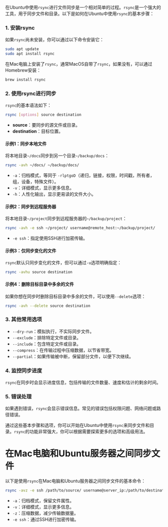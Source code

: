 在Ubuntu中使用`rsync`进行文件同步是一个相对简单的过程。`rsync`是一个强大的工具，用于同步文件和目录。以下是如何在Ubuntu中使用`rsync`的基本步骤：

### 1. 安装rsync

如果`rsync`尚未安装，你可以通过以下命令安装它：

```bash
sudo apt update
sudo apt install rsync
```

在Mac电脑上安装了`rsync`，通常MacOS自带了`rsync`，如果没有，可以通过Homebrew安装：
```bash
brew install rsync
```
### 2. 使用rsync进行同步

`rsync`的基本语法如下：

```bash
rsync [options] source destination
```

- **source**：要同步的源文件或目录。
- **destination**：目标位置。

#### 示例1：同步本地文件

将本地目录`~/docs`同步到另一个目录`~/backup/docs`：

```bash
rsync -avh ~/docs/ ~/backup/docs/
```

- `-a`：归档模式，等同于 `-rlptgoD`（递归，链接，权限，时间戳，所有者，组，设备，特殊文件）。
- `-v`：详细模式，显示更多信息。
- `-h`：人性化输出，显示更易读的文件大小。

#### 示例2：同步到远程服务器

将本地目录`~/project`同步到远程服务器的`~/backup/project`：

```bash
rsync -avh -e ssh ~/project/ username@remote_host:~/backup/project/
```

- `-e ssh`：指定使用SSH进行加密传输。

#### 示例3：仅同步变化的文件

`rsync`默认只同步变化的文件，但可以通过`-u`选项明确指定：

```bash
rsync -avhu source destination
```

#### 示例4：删除目标目录中多余的文件

如果你想在同步时删除目标目录中多余的文件，可以使用`--delete`选项：

```bash
rsync -avh --delete source destination
```

### 3. 其他常用选项

- `--dry-run`：模拟执行，不实际同步文件。
- `--exclude`：排除特定文件或目录。
- `--include`：包含特定文件或目录。
- `--compress`：在传输过程中压缩数据，以节省带宽。
- `--partial`：如果传输被中断，保留部分文件，以便下次继续。

### 4. 监控同步进度

`rsync`在同步时会显示进度信息，包括传输的文件数量、速度和估计的剩余时间。

### 5. 错误处理

如果遇到错误，`rsync`会显示错误信息。常见的错误包括权限问题、网络问题或路径错误。

通过这些基本步骤和选项，你可以开始在Ubuntu中使用`rsync`来同步文件和目录。`rsync`的功能非常强大，你可以根据需要探索更多的选项和高级用法。


# 在Mac电脑和Ubuntu服务器之间同步文件
以下是使用`rsync`在Mac电脑和Ubuntu服务器之间同步文件的基本命令：

```bash
rsync -avz -e ssh /path/to/source/ username@server_ip:/path/to/destination/
```

- `-a`：归档模式，保留文件属性。
- `-v`：详细模式，显示更多信息。
- `-z`：压缩数据，减少传输数据量。
- `-e ssh`：通过SSH进行加密传输。

